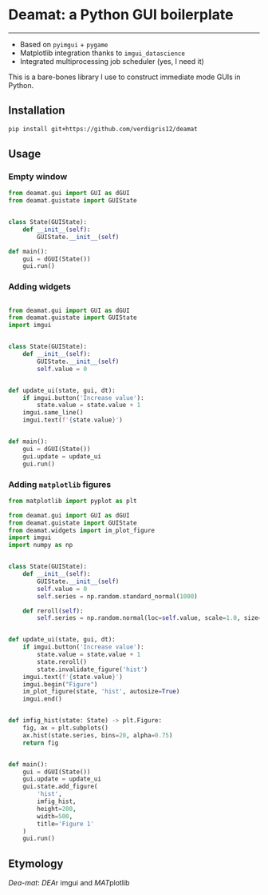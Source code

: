 # Deamat: a Python GUI boilerplate
-----------------------------

* Based on `pyimgui` + `pygame`
* Matplotlib integration thanks to `imgui_datascience`
* Integrated multiprocessing job scheduler (yes, I need it)


This is a bare-bones library I use to construct immediate mode GUIs in Python.

## Installation

```bash
pip install git+https://github.com/verdigris12/deamat
```

## Usage

### Empty window

```python
from deamat.gui import GUI as dGUI
from deamat.guistate import GUIState


class State(GUIState):
    def __init__(self):
        GUIState.__init__(self)

def main():
    gui = dGUI(State())
    gui.run()

```

### Adding widgets

```python

from deamat.gui import GUI as dGUI
from deamat.guistate import GUIState
import imgui


class State(GUIState):
    def __init__(self):
        GUIState.__init__(self)
        self.value = 0


def update_ui(state, gui, dt):
    if imgui.button('Increase value'):
        state.value = state.value + 1
    imgui.same_line()
    imgui.text(f'{state.value}')


def main():
    gui = dGUI(State())
    gui.update = update_ui
    gui.run()


```

### Adding `matplotlib` figures

```python
from matplotlib import pyplot as plt

from deamat.gui import GUI as dGUI
from deamat.guistate import GUIState
from deamat.widgets import im_plot_figure
import imgui
import numpy as np


class State(GUIState):
    def __init__(self):
        GUIState.__init__(self)
        self.value = 0
        self.series = np.random.standard_normal(1000)

    def reroll(self):
        self.series = np.random.normal(loc=self.value, scale=1.0, size=1000)


def update_ui(state, gui, dt):
    if imgui.button('Increase value'):
        state.value = state.value + 1
        state.reroll()
        state.invalidate_figure('hist')
    imgui.text(f'{state.value}')
    imgui.begin("Figure")
    im_plot_figure(state, 'hist', autosize=True)
    imgui.end()


def imfig_hist(state: State) -> plt.Figure:
    fig, ax = plt.subplots()
    ax.hist(state.series, bins=20, alpha=0.75)
    return fig


def main():
    gui = dGUI(State())
    gui.update = update_ui
    gui.state.add_figure(
        'hist',
        imfig_hist,
        height=200,
        width=500,
        title='Figure 1'
    )
    gui.run()
```


## Etymology
*Dea*-*mat*: *DEA*r imgui and *MAT*plotlib
